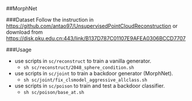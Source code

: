 ##MorphNet

###Dataset
Follow the instruction in https://github.com/antao97/UnsupervisedPointCloudReconstruction or download from https://disk.pku.edu.cn:443/link/B137D787C01107E9AFEA0306BCCD7707

###Usage
* use scripts in `sc/reconstruct` to train a vanilla generator.
    *   `sh sc/reconstruct/2048_sphere_condition.sh`
* use scripts in `sc/joint` to train a backdoor generator (MorphNet).
    *   `sh sc/joint/fix_clsmodel_aggressive_allclass.sh`
* use scripts in `sc/poison` to train and test a backdoor classifier.
    *   `sh sc/poison/base_at.sh` 







